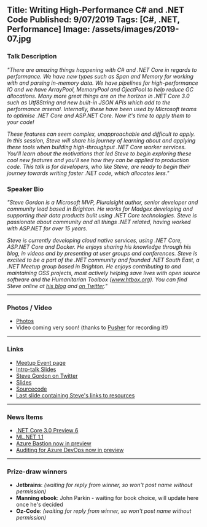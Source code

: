 Title: Writing High-Performance C# and .NET Code
Published: 9/07/2019
Tags: [C#, .NET, Performance]
Image: /assets/images/2019-07.jpg
---
### Talk Description

_"There are amazing things happening with C# and .NET Core in regards to performance. We have new types such as Span and Memory for working with and parsing in-memory data. We have pipelines for high-performance IO and we have ArrayPool, MemoryPool and OjectPool to help reduce GC allocations. Many more great things are on the horizon in .NET Core 3.0 such as Utf8String and new built-in JSON APIs which add to the performance arsenal. Internally, these have been used by Microsoft teams to optimise .NET Core and ASP.NET Core. Now it's time to apply them to your code!_

_These features can seem complex, unapproachable and difficult to apply. In this session, Steve will share his journey of learning about and applying these tools when building high-throughput .NET Core worker services. You'll learn about the motivations that led Steve to begin exploring these cool new features and you'll see how they can be applied to production code. This talk is for developers, who like Steve, are ready to begin their journey towards writing faster .NET code, which allocates less."_

### Speaker Bio

_"Steve Gordon is a Microsoft MVP, Pluralsight author, senior developer and community lead based in Brighton. He works for Madgex developing and supporting their data products built using .NET Core technologies. Steve is passionate about community and all things .NET related, having worked with ASP.NET for over 15 years._

_Steve is currently developing cloud native services, using .NET Core, ASP.NET Core and Docker. He enjoys sharing his knowledge through his blog, in videos and by presenting at user groups and conferences. Steve is excited to be a part of the .NET community and founded .NET South East, a .NET Meetup group based in Brighton. He enjoys contributing to and maintaining OSS projects, most actively helping save lives with open source software and the Humanitarian Toolbox (www.htbox.org). You can find Steve online at [his blog](https://www.stevejgordon.co.uk) and [on Twitter](https://twitter.com/stevejgordon)."_

---

### Photos / Video

* [Photos](https://www.dropbox.com/sh/qn5ctogn9pjo22e/AACY2AehL4JycU65FymsxXMXa?dl=0)
* Video coming very soon! (thanks to [Pusher](https://pusher.com) for recording it!)

---

### Links

* [Meetup Event page](https://www.meetup.com/dotnetoxford/events/260505925/)
* [Intro-talk Slides](https://www.dropbox.com/s/kbxb72a4ljiq2g5/2019-07-WritingHighPerformanceC%23.pdf?dl=0)
* [Steve Gordon on Twitter](https://twitter.com/stevejgordon)
* [Slides](https://speakerdeck.com/stevejgordon/turbocharged-writing-high-performance-c-number-and-net-code-90-mins)
* [Sourcecode](https://github.com/stevejgordon/TurbochargedDemos)
* [Last slide containing Steve's links to resources](https://speakerdeck.com/stevejgordon/turbocharged-writing-high-performance-c-number-and-net-code-90-mins?slide=93)

---

### News Items

* [.NET Core 3.0 Preview 6](https://devblogs.microsoft.com/dotnet/announcing-net-core-3-0-preview-6/)
* [ML.NET 1.1](https://devblogs.microsoft.com/dotnet/announcing-ml-net-1-1-and-model-builder-updates-machine-learning-for-net/)
* [Azure Bastion now in preview](https://azure.microsoft.com/en-us/blog/announcing-the-preview-of-microsoft-azure-bastion/)
* [Auditing for Azure DevOps now in preview](https://devblogs.microsoft.com/devops/auditing-for-azure-devops-is-now-in-public-preview/)

---

### Prize-draw winners

* **Jetbrains**: _(waiting for reply from winner, so won't post name without permission)_
* **Manning ebook**: John Parkin - waiting for book choice, will update here once he's decided
* **Oz-Code**: _(waiting for reply from winner, so won't post name without permission)_
